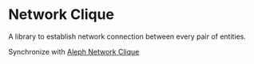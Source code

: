 # Network Clique

A library to establish network connection between every pair of entities.

Synchronize with [Aleph Network Clique](https://github.com/Cardinal-Cryptography/aleph-node/tree/main/clique)
